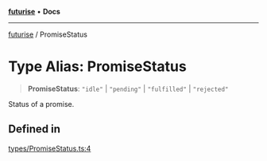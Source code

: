 [**futurise**](../README.md) • **Docs**

***

[futurise](../README.md) / PromiseStatus

# Type Alias: PromiseStatus

> **PromiseStatus**: `"idle"` \| `"pending"` \| `"fulfilled"` \| `"rejected"`

Status of a promise.

## Defined in

[types/PromiseStatus.ts:4](https://github.com/nevoland/futurise/blob/8a513686f5c22d687856d3646a9ab51e2997391d/lib/types/PromiseStatus.ts#L4)
